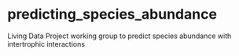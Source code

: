 # predicting_species_abundance
Living Data Project working group to predict species abundance with intertrophic interactions
